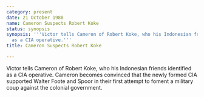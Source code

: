 ```yaml
---
category: present
date: 21 October 1988
name: Cameron Suspects Robert Koke
status: synopsis
synopsis: '''Victor tells Cameron of Robert Koke, who his Indonesian friends identified
  as a CIA operative.'''
title: Cameron Suspects Robert Koke

---
```






Victor tells Cameron of
Robert Koke, who his Indonesian friends identified as a CIA operative.
Cameron becomes convinced that the newly formed CIA supported Walter
Foote and Spoor in their first attempt to foment a military coup against
the colonial government.

